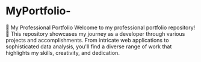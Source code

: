 # MyPortfolio-
🌟 My Professional Portfolio Welcome to my professional portfolio repository! 🚀  This repository showcases my journey as a developer through various projects and accomplishments. From intricate web applications to sophisticated data analysis, you'll find a diverse range of work that highlights my skills, creativity, and dedication.
